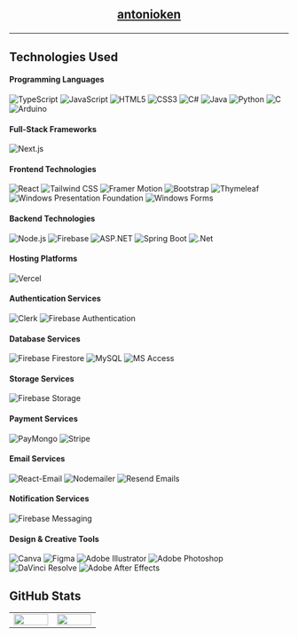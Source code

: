 <div>
  <h2 align="center">
    <a href="https://antonioken.vercel.app/" target="_blank">antonioken</a>
    
  ---
  </h2>
  
  ## Technologies Used
  
  #### Programming Languages
  ![TypeScript](https://img.shields.io/badge/TypeScript-%23007ACC.svg?style=flat-square&logo=typescript&logoColor=white)
  ![JavaScript](https://img.shields.io/badge/JavaScript-%23323330.svg?style=flat-square&logo=javascript&logoColor=%23F7DF1E)
  ![HTML5](https://img.shields.io/badge/HTML5-%23E34F26.svg?style=flat-square&logo=html5&logoColor=white)
  ![CSS3](https://img.shields.io/badge/CSS3-%231572B6.svg?style=flat-square&logo=css3&logoColor=white)
  ![C#](https://img.shields.io/badge/C%23-%23239120.svg?style=flat-square&logo=c-sharp&logoColor=white)
  ![Java](https://img.shields.io/badge/Java-%23ED8B00.svg?style=flat-square&logo=java&logoColor=white)
  ![Python](https://img.shields.io/badge/Python-%233776AB.svg?style=flat-square&logo=python&logoColor=white)
  ![C](https://img.shields.io/badge/C-%2300599C.svg?style=flat-square&logo=c&logoColor=white)
  ![Arduino](https://img.shields.io/badge/Arduino-%2300979D.svg?style=flat-square&logo=arduino&logoColor=white)
  
  #### Full-Stack Frameworks
  ![Next.js](https://img.shields.io/badge/Next.js-%23000000.svg?style=flat-square&logo=next.js&logoColor=white)
  
  #### Frontend Technologies
  ![React](https://img.shields.io/badge/React-%2320232a.svg?style=flat-square&logo=react&logoColor=%2361DAFB)
  ![Tailwind CSS](https://img.shields.io/badge/Tailwind%20CSS-%2338B2AC.svg?style=flat-square&logo=tailwind-css&logoColor=white)
  ![Framer Motion](https://img.shields.io/badge/Framer%20Motion-%23000000.svg?style=flat-square&logo=framer&logoColor=white)
  ![Bootstrap](https://img.shields.io/badge/Bootstrap-%237952B3.svg?style=flat-square&logo=bootstrap&logoColor=white)
  ![Thymeleaf](https://img.shields.io/badge/Thymeleaf-%23005F0F.svg?style=flat-square&logo=thymeleaf&logoColor=white)
  ![Windows Presentation Foundation](https://img.shields.io/badge/Windows%20Presentation%20Foundation-%2300836E.svg?style=flat-square&logo=windows&logoColor=white)
  ![Windows Forms](https://img.shields.io/badge/Windows%20Forms-%2300836E.svg?style=flat-square&logo=microsoft&logoColor=white)

  #### Backend Technologies
  ![Node.js](https://img.shields.io/badge/Node.js-6DA55F?style=flat-square&logo=node.js&logoColor=white)
  ![Firebase](https://img.shields.io/badge/Firebase-%23039BE5.svg?style=flat-square&logo=firebase&logoColor=white)
  ![ASP.NET](https://img.shields.io/badge/ASP.NET-512BD4?style=flat-square&logo=dotnet&logoColor=white)
  ![Spring Boot](https://img.shields.io/badge/Spring%20Boot-%236DB33F.svg?style=flat-square&logo=spring-boot&logoColor=white)
  ![.Net](https://img.shields.io/badge/.NET-5C2D91?style=flat-square&logo=.net&logoColor=white)
  
  #### Hosting Platforms
  ![Vercel](https://img.shields.io/badge/Vercel-%23000000.svg?style=flat-square&logo=vercel&logoColor=white)
  
  #### Authentication Services
  ![Clerk](https://img.shields.io/badge/Clerk-%23000000.svg?style=flat-square&logo=clerk&logoColor=white)
  ![Firebase Authentication](https://img.shields.io/badge/Firebase%20Authentication-%23039BE5.svg?style=flat-square&logo=firebase&logoColor=white)

  #### Database Services
  ![Firebase Firestore](https://img.shields.io/badge/Firebase%20Firestore-%23039BE5.svg?style=flat-square&logo=firebase&logoColor=white)
  ![MySQL](https://img.shields.io/badge/MySQL-%2300f.svg?style=flat-square&logo=mysql&logoColor=white)
  ![MS Access](https://img.shields.io/badge/MS%20Access-%231f6f8b.svg?style=flat-square&logo=microsoft-access&logoColor=white)

  #### Storage Services
  ![Firebase Storage](https://img.shields.io/badge/Firebase%20Storage-%23039BE5.svg?style=flat-square&logo=firebase&logoColor=white)

  #### Payment Services
  ![PayMongo](https://img.shields.io/badge/PayMongo-6DA55F.svg?style=flat-square&logo=paymongo&logoColor=white)
  ![Stripe](https://img.shields.io/badge/Stripe-%230084FF.svg?style=flat-square&logo=stripe&logoColor=white)
 
  #### Email Services
  ![React-Email](https://img.shields.io/badge/React--Email-%2320232a.svg?style=flat-square&logo=react&logoColor=%2361DAFB)
  ![Nodemailer](https://img.shields.io/badge/Nodemailer-6DA55F.svg?style=flat-square&logo=nodemailer&logoColor=white)
  ![Resend Emails](https://img.shields.io/badge/Resend-%23000000.svg?style=flat-square&logo=resend&logoColor=white) 

  #### Notification Services
  ![Firebase Messaging](https://img.shields.io/badge/Firebase%20Messaging-%23039BE5.svg?style=flat-square&logo=firebase&logoColor=white)
  
  #### Design & Creative Tools
  ![Canva](https://img.shields.io/badge/Canva-%2300C4CC.svg?style=flat-square&logo=Canva&logoColor=white)
  ![Figma](https://img.shields.io/badge/Figma-%23F24E1E.svg?style=flat-square&logo=figma&logoColor=white)
  ![Adobe Illustrator](https://img.shields.io/badge/Adobe%20Illustrator-%23FF9A00.svg?style=flat-square&logo=adobe-illustrator&logoColor=white)
  ![Adobe Photoshop](https://img.shields.io/badge/Adobe%20Photoshop-%23007ACC.svg?style=flat-square&logo=adobe-photoshop&logoColor=white)
  ![DaVinci Resolve](https://img.shields.io/badge/DaVinci%20Resolve-%232f2f2f.svg?style=flat-square&logo=davinci-resolve&logoColor=white)
  ![Adobe After Effects](https://img.shields.io/badge/Adobe%20After%20Effects-5C2D91.svg?style=flat-square&logo=adobe-after-effects&logoColor=white)
  
  ## GitHub Stats

  <table>
    <tr>
      <td valign="top" width="25%">
        <img src="https://github-readme-stats.vercel.app/api?username=antonioken22&theme=dark&hide_border=true&include_all_commits=false&count_private=false&layout=compact" align="left" style="width: 100%" />
      </td>
      <td valign="top" width="25%">
        <img src="https://github-readme-stats.vercel.app/api/top-langs/?username=antonioken22&theme=dark&hide_border=true&include_all_commits=false&count_private=false&layout=compact" align="left" style="width: 100%" />
      </td>
    </tr>
  </table>
</div>
